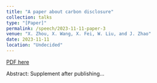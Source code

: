 ```yaml
---
title: "A paper about carbon disclosure"
collection: talks
type: "[Paper]"
permalink: /speech/2023-11-11-paper-3
venue: "X. Zhou, X. Wang, X. Fei, W. Liu, and J. Zhao"
date: 2023-11-11
location: "Undecided"
---
```


[PDF here](https://xiyuan-zhou.github.io/talks/)

Abstract: Supplement after publishing…
